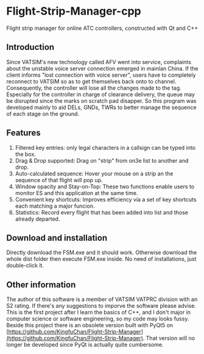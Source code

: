 # Flight-Strip-Manager-cpp
Flight strip manager for online ATC controllers, constructed with Qt and C++


## Introduction

Since VATSIM's new technology called AFV went into service, complaints about the unstable voice server connection emerged in mainlan China.
If the client informs "lost connection with voice server", users have to completely reconnect to VATSIM so as to get themselves back onto to channel.
Consequently, the controller will lose all the changes made to the tag.
Especially for the controller in charge of clearance delivery, the queue may be disrupted since the marks on scratch pad disapper.
So this program was developed mainly to aid DELs, GNDs, TWRs to better manage the sequence of each stage on the ground.


## Features

1. Filtered key entries: only legal characters in a callsign can be typed into the box.
2. Drag & Drop supported: Drag on "strip" from on3e list to another and drop.
3. Auto-calculated sequence: Hover your mouse on a strip an the sequence of that flight will pop up.
4. Window opacity and Stay-on-Top: These two functions enable users to monitor ES and this application at the same time.
5. Convenient key shortcuts: Improves efficiency via a set of key shortcuts each matching a major funcion.
6. Statistics: Record every flight that has been added into list and those already departed.


## Download and installation

Directly download the FSM.exe and it should work. Otherwise download the whole dist folder then execute FSM.exe inside.
No need of installations, just double-click it.


## Other information

The author of this software is a member of VATSIM VATPRC division with an S2 rating. If there's any suggestions to imporve the software please advise.
This is the first project after I learn the basics of C++, and I don't major in computer science or software engineering, so my code may looks fussy.
Beside this project there is an obsolete version built with PyQt5 on [https://github.com/KingfuChan/Flight-Strip-Manager](https://github.com/KingfuChan/Flight-Strip-Manager). That version will no longer be developed since PyQt is actually quite cumbersome. 